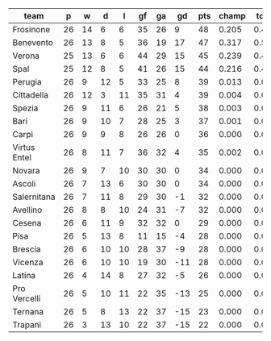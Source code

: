 |     team     | p  | w  | d  | l  | gf | ga | gd  | pts | champ | top2  | top3  | top4  |  5-7  | bot4  | bot3  | bot2  |
|--------------|----|----|----|----|----|----|-----|-----|-------|-------|-------|-------|-------|-------|-------|-------|
| Frosinone    | 26 | 14 |  6 |  6 | 35 | 26 |   9 |  48 | 0.205 | 0.423 | 0.646 | 0.827 | 0.150 | 0.000 | 0.000 | 0.000|
| Benevento    | 26 | 13 |  8 |  5 | 36 | 19 |  17 |  47 | 0.317 | 0.583 | 0.776 | 0.903 | 0.088 | 0.000 | 0.000 | 0.000|
| Verona       | 25 | 13 |  6 |  6 | 44 | 29 |  15 |  45 | 0.239 | 0.465 | 0.678 | 0.841 | 0.137 | 0.000 | 0.000 | 0.000|
| Spal         | 25 | 12 |  8 |  5 | 41 | 26 |  15 |  44 | 0.216 | 0.436 | 0.646 | 0.815 | 0.157 | 0.000 | 0.000 | 0.000|
| Perugia      | 26 |  9 | 12 |  5 | 33 | 25 |   8 |  39 | 0.013 | 0.042 | 0.101 | 0.210 | 0.444 | 0.000 | 0.000 | 0.000|
| Cittadella   | 26 | 12 |  3 | 11 | 35 | 31 |   4 |  39 | 0.004 | 0.016 | 0.046 | 0.106 | 0.363 | 0.001 | 0.001 | 0.000|
| Spezia       | 26 |  9 | 11 |  6 | 26 | 21 |   5 |  38 | 0.003 | 0.013 | 0.039 | 0.093 | 0.334 | 0.002 | 0.001 | 0.000|
| Bari         | 26 |  9 | 10 |  7 | 28 | 25 |   3 |  37 | 0.001 | 0.006 | 0.019 | 0.052 | 0.269 | 0.006 | 0.002 | 0.001|
| Carpi        | 26 |  9 |  9 |  8 | 26 | 26 |   0 |  36 | 0.000 | 0.003 | 0.011 | 0.037 | 0.225 | 0.010 | 0.004 | 0.001|
| Virtus Entel | 26 |  8 | 11 |  7 | 36 | 32 |   4 |  35 | 0.002 | 0.009 | 0.023 | 0.059 | 0.302 | 0.005 | 0.002 | 0.000|
| Novara       | 26 |  9 |  7 | 10 | 30 | 30 |   0 |  34 | 0.000 | 0.001 | 0.005 | 0.015 | 0.134 | 0.026 | 0.010 | 0.002|
| Ascoli       | 26 |  7 | 13 |  6 | 30 | 30 |   0 |  34 | 0.000 | 0.002 | 0.007 | 0.021 | 0.161 | 0.018 | 0.007 | 0.002|
| Salernitana  | 26 |  7 | 11 |  8 | 29 | 30 |  -1 |  32 | 0.000 | 0.001 | 0.002 | 0.008 | 0.093 | 0.050 | 0.021 | 0.007|
| Avellino     | 26 |  8 |  8 | 10 | 24 | 31 |  -7 |  32 | 0.000 | 0.000 | 0.001 | 0.004 | 0.038 | 0.099 | 0.050 | 0.018|
| Cesena       | 26 |  6 | 11 |  9 | 32 | 32 |   0 |  29 | 0.000 | 0.000 | 0.002 | 0.009 | 0.076 | 0.061 | 0.029 | 0.010|
| Pisa         | 26 |  5 | 13 |  8 | 11 | 15 |  -4 |  28 | 0.000 | 0.000 | 0.000 | 0.000 | 0.009 | 0.283 | 0.165 | 0.074|
| Brescia      | 26 |  6 | 10 | 10 | 28 | 37 |  -9 |  28 | 0.000 | 0.000 | 0.000 | 0.000 | 0.008 | 0.321 | 0.200 | 0.102|
| Vicenza      | 26 |  6 | 10 | 10 | 19 | 30 | -11 |  28 | 0.000 | 0.000 | 0.000 | 0.000 | 0.004 | 0.397 | 0.256 | 0.134|
| Latina       | 26 |  4 | 14 |  8 | 27 | 32 |  -5 |  26 | 0.000 | 0.000 | 0.000 | 0.000 | 0.007 | 0.339 | 0.214 | 0.110|
| Pro Vercelli | 26 |  5 | 10 | 11 | 22 | 35 | -13 |  25 | 0.000 | 0.000 | 0.000 | 0.000 | 0.001 | 0.689 | 0.544 | 0.356|
| Ternana      | 26 |  5 |  8 | 13 | 22 | 37 | -15 |  23 | 0.000 | 0.000 | 0.000 | 0.000 | 0.000 | 0.814 | 0.704 | 0.535|
| Trapani      | 26 |  3 | 13 | 10 | 22 | 37 | -15 |  22 | 0.000 | 0.000 | 0.000 | 0.000 | 0.000 | 0.879 | 0.791 | 0.646|

